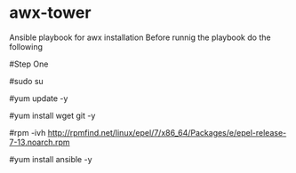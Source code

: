 # awx-tower
Ansible playbook for awx installation
Before runnig the playbook do the following


#Step One

#sudo su

#yum update -y

#yum install wget git -y

#rpm -ivh http://rpmfind.net/linux/epel/7/x86_64/Packages/e/epel-release-7-13.noarch.rpm

#yum install ansible -y
